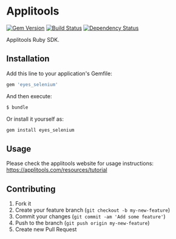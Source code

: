 # Applitools

[![Gem Version](https://badge.fury.io/rb/eyes_selenium.svg)](http://badge.fury.io/rb/eyes_selenium)
[![Build Status](https://travis-ci.org/applitools/Eyes.Selenium.Ruby.svg)](https://travis-ci.org/applitools/Eyes.Selenium.Ruby)
[![Dependency Status](https://gemnasium.com/applitools/Eyes.Selenium.Ruby.svg)](https://gemnasium.com/applitools/Eyes.Selenium.Ruby)

Applitools Ruby SDK.

## Installation

Add this line to your application's Gemfile:

```ruby
gem 'eyes_selenium'
```

And then execute:

```ruby
$ bundle
```

Or install it yourself as:

```bash
gem install eyes_selenium
```

## Usage
Please check the applitools website for usage instructions: https://applitools.com/resources/tutorial

## Contributing

1. Fork it
2. Create your feature branch (`git checkout -b my-new-feature`)
3. Commit your changes (`git commit -am 'Add some feature'`)
4. Push to the branch (`git push origin my-new-feature`)
5. Create new Pull Request
